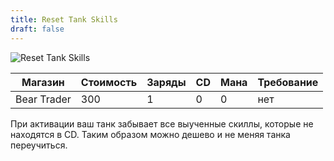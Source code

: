 ```yaml
---
title: Reset Tank Skills
draft: false
---
```


![Reset Tank Skills](/media/Items/BTNResetTankSkills.JPG)

| Магазин         | Стоимость | Заряды | CD | Мана | Требование |
| --------------  | --------- | ------ | -- | ---- |----------- |
| Bear Trader     | 300       | 1      | 0  | 0    | нет        |

При активации ваш танк забывает все выученные скиллы, которые не находятся в CD. Таким образом можно дешево и не меняя танка переучиться.